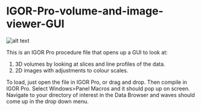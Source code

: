 # IGOR-Pro-volume-and-image-viewer-GUI

![alt text](https://user-images.githubusercontent.com/31615976/91936081-7ed11200-ed32-11ea-80ea-9877db0d96d7.png)

This is an IGOR Pro procedure file that opens up a GUI to look at:
1. 3D volumes by looking at slices and line profiles of the data.
2. 2D images with adjustments to colour scales.

To load, just open the file in IGOR Pro, or drag and drop. Then compile in IGOR Pro. Select Windows>Panel Macros and it should pop up on screen. Navigate to your directory of interest in the Data Browser and waves should come up in the drop down menu.
